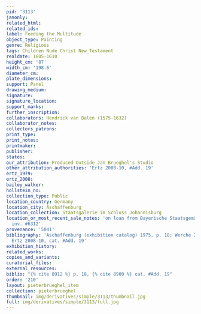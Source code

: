 ```yaml
---
pid: '3113'
janonly: 
related_html: 
related_ids: 
label: Feeding the Multitude
object_type: Painting
genre: Religious
tags: Children Nude Christ New_Testament
realdate: 1605-1610
height_cm: '87'
width_cm: '198.6'
diameter_cm: 
plate_dimensions: 
support: Panel
drawing_medium: 
signature: 
signature_location: 
support_marks: 
further_inscription: 
collaborators: Hendrick van Balen (1575-1632)
collaborator_notes: 
collectors_patrons: 
print_type: 
print_notes: 
printmaker: 
publisher: 
states: 
our_attribution: Produced Outside Jan Brueghel's Studio
other_attribution_authorities: 'Ertz 2008-10, #Add. 19'
ertz_1979: 
ertz_2008: 
bailey_walker: 
hollstein_no: 
collection_type: Public
location_country: Germany
location_city: Aschaffenburg
location_collection: Staatsgalerie im Schloss Johannisburg
location_or_most_recent_sale_notes: 'on loan from Bayerische Staatsgemäldesammlungen,
  inv. #6312'
provenance: '5041'
bibliography: 'Aschaffenburg (exhibition catalog) 1975, p. 18; Werche 2004, cat. #A25;
  Ertz 2008-10, cat. #Add. 19'
exhibition_history: 
related_works: 
copies_and_variants: 
curatorial_files: 
external_resources: 
biblio: "{% cite 8912 %} p. 18, {% cite 8900 %} cat. #Add. 19"
order: '210'
layout: pieterbrueghel_item
collection: pieterbrueghel
thumbnail: img/derivatives/simple/3113/thumbnail.jpg
full: img/derivatives/simple/3113/full.jpg
---
```

